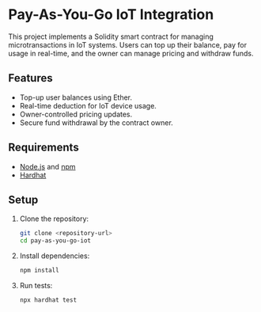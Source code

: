# Pay-As-You-Go IoT Integration

This project implements a Solidity smart contract for managing microtransactions in IoT systems. Users can top up their balance, pay for usage in real-time, and the owner can manage pricing and withdraw funds.

## Features

- Top-up user balances using Ether.
- Real-time deduction for IoT device usage.
- Owner-controlled pricing updates.
- Secure fund withdrawal by the contract owner.

## Requirements

- [Node.js](https://nodejs.org/) and [npm](https://www.npmjs.com/)
- [Hardhat](https://hardhat.org/)

## Setup

1. Clone the repository:
   ```bash
   git clone <repository-url>
   cd pay-as-you-go-iot
   ```
2. Install dependencies:
   ```bash
   npm install
   ```
3. Run tests:
   ```bash
   npx hardhat test

   ```
